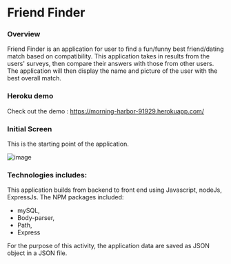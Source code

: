 # Friend Finder

### Overview

Friend Finder is an application for user to find a fun/funny best friend/dating match based on compatibility. This application takes in results from the users' surveys, then compare their answers with those from other users. The application will then display the name and picture of the user with the best overall match. 

### Heroku demo

Check out the demo : https://morning-harbor-91929.herokuapp.com/

### Initial Screen

This is the starting point of the application.

![image](https://user-images.githubusercontent.com/34113550/39095852-404ec782-4615-11e8-8874-8588d8a1ecf9.png)

### Technologies includes:

This application builds from backend to front end using Javascript, nodeJs, ExpressJs. The NPM packages included:

- mySQL, 
- Body-parser, 
- Path, 
- Express

For the purpose of this activity, the application data are saved as JSON object in a JSON file.
